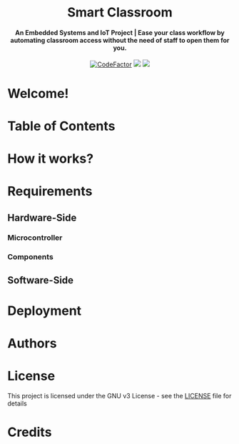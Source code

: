 <h1 align="center">Smart Classroom </h1>

<h4 align="center"> An Embedded Systems and IoT Project | Ease your class workflow by automating classroom access without the need of staff to open them for you.
</h4>
<p align="center">
<a href="https://www.codefactor.io/repository/github/codexlink/SmartClassroomSystem"><img src="https://www.codefactor.io/repository/github/codexlink/SmartClassroomSystem/badge" alt="CodeFactor" /></a>
<a href="https://www.codacy.com/manual/CodexLink/SmartClassroomSystem?utm_source=github.com&amp;utm_medium=referral&amp;utm_content=CodexLink/SmartClassroomSystem&amp;utm_campaign=Badge_Grade"><img src="https://api.codacy.com/project/badge/Grade/f649c48ccc3a431a84cad2f7e7ac65ca"/></a>
<a href="https://badgen.net/dependabot/CodexLink/SmartClassroomSystem/?icon=dependabot"><img src="https://badgen.net/dependabot/CodexLink/SmartClassroomSystem/?icon=dependabot"></a>
</p>

# Welcome!

# Table of Contents

# How it works?

# Requirements

## Hardware-Side

### Microcontroller

### Components

## Software-Side

# Deployment

# Authors

# License

This project is licensed under the GNU v3 License - see the [LICENSE](https://github.com/CodexLink/SmartClassroomSystem/blob/master/LICENSE) file for details

# Credits
